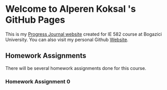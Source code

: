 # Welcome to Alperen Koksal 's GitHub Pages

This is my [Progress Journal website](https://bu-ie-48B.github.io/fall20-alperenkoksal/) created for IE 582 course at Bogazici University. You can also visit my personal Github [Website](https://alperenkoksal.github.io/). 

## Homework Assignments

There will be several homework assignments done for this course.

### Homework Assignment 0